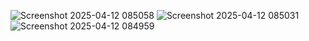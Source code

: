 ![Screenshot 2025-04-12 085058](https://github.com/user-attachments/assets/96d013e4-10fd-4ace-9f52-21220a8c60dd)
![Screenshot 2025-04-12 085031](https://github.com/user-attachments/assets/fc40183c-69b9-4d84-adf8-da77928e9a0e)
![Screenshot 2025-04-12 084959](https://github.com/user-attachments/assets/bf7b78ad-4b1a-41e4-9b3b-8d43e54cac5e)


